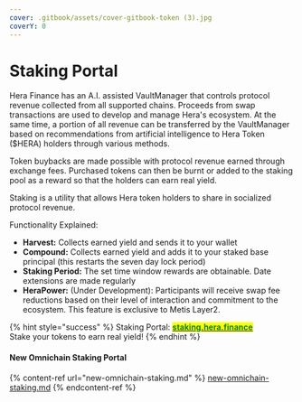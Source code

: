 ```yaml
---
cover: .gitbook/assets/cover-gitbook-token (3).jpg
coverY: 0
---
```


# Staking Portal

Hera Finance has an A.I. assisted VaultManager that controls protocol revenue collected from all supported chains. Proceeds from swap transactions are used to develop and manage Hera's ecosystem. At the same time, a portion of all revenue can be transferred by the VaultManager based on recommendations from artificial intelligence to Hera Token ($HERA) holders through various methods.

Token buybacks are made possible with protocol revenue earned through exchange fees. Purchased tokens can then be burnt or added to the staking pool as a reward so that the holders can earn real yield.

Staking is a utility that allows Hera token holders to share in socialized protocol revenue.



Functionality Explained:

* **Harvest:** Collects earned yield and sends it to your wallet
* **Compound:** Collects earned yield and adds it to your staked base principal (this restarts the seven day lock period)
* **Staking Period:** The set time window rewards are obtainable. Date extensions are made regularly
* **HeraPower:** (Under Development): Participants will receive swap fee reductions based on their level of interaction and commitment to the ecosystem. This feature is exclusive to Metis Layer2.

{% hint style="success" %}
Staking Portal: [<mark style="color:green;">**staking.hera.finance**</mark>](https://staking.hera.finance/)\
Stake your tokens to earn real yield!
{% endhint %}



#### New Omnichain Staking Portal

{% content-ref url="new-omnichain-staking.md" %}
[new-omnichain-staking.md](new-omnichain-staking.md)
{% endcontent-ref %}

